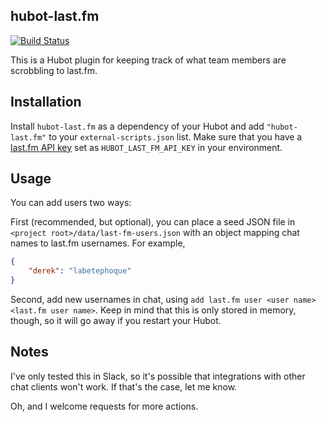 hubot-last.fm
---

[![Build Status](https://travis-ci.org/derekpeterson/hubot-last-fm.svg)](https://travis-ci.org/derekpeterson/hubot-last-fm)

This is a Hubot plugin for keeping track of what team members are scrobbling to last.fm.

## Installation

Install `hubot-last.fm` as a dependency of your Hubot and add `"hubot-last.fm"` to your `external-scripts.json` list. Make sure that you have a [last.fm API key](http://www.last.fm/api/accounts) set as `HUBOT_LAST_FM_API_KEY` in your environment.

## Usage

You can add users two ways:

First (recommended, but optional), you can place a seed JSON file in `<project root>/data/last-fm-users.json` with an object mapping chat names to last.fm usernames. For example,
```json
{
    "derek": "labetephoque"
}
```

Second, add new usernames in chat, using `add last.fm user <user name> <last.fm user name>`. Keep in mind that this is only stored in memory, though, so it will go away if you restart your Hubot.

## Notes

I've only tested this in Slack, so it's possible that integrations with other chat clients won't work. If that's the case, let me know.

Oh, and I welcome requests for more actions.
